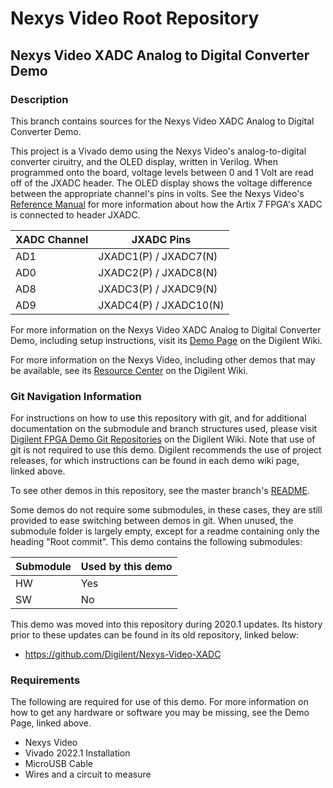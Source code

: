 # Nexys Video Root Repository

## Nexys Video XADC Analog to Digital Converter Demo

### Description

This branch contains sources for the Nexys Video XADC Analog to Digital Converter Demo.

This project is a Vivado demo using the Nexys Video's analog-to-digital converter ciruitry, and the OLED display, written in Verilog. When programmed onto the board, voltage levels between 0 and 1 Volt are read off of the JXADC header. The OLED display shows the voltage difference between the appropriate channel's pins in volts. See the Nexys Video's [Reference Manual](https://reference.digilentinc.com/reference/programmable-logic/nexys-video/reference-manual) for more information about how the Artix 7 FPGA's XADC is connected to header JXADC.

| XADC Channel | JXADC Pins              | 
| ------------ | ----------------------- | 
| AD1          | JXADC1(P) / JXADC7(N)   | 
| AD0          | JXADC2(P) / JXADC8(N)   | 
| AD8          | JXADC3(P) / JXADC9(N)   | 
| AD9          | JXADC4(P) / JXADC10(N)  | 

For more information on the Nexys Video XADC Analog to Digital Converter Demo, including setup instructions, visit its [Demo Page](https://reference.digilentinc.com/reference/programmable-logic/nexys-video/demos/xadc) on the Digilent Wiki.

For more information on the Nexys Video, including other demos that may be available, see its [Resource Center](https://reference.digilentinc.com/reference/programmable-logic/nexys-video/start) on the Digilent Wiki.

### Git Navigation Information

For instructions on how to use this repository with git, and for additional documentation on the submodule and branch structures used, please visit [Digilent FPGA Demo Git Repositories](https://reference.digilentinc.com/reference/programmable-logic/documents/git) on the Digilent Wiki. Note that use of git is not required to use this demo. Digilent recommends the use of project releases, for which instructions can be found in each demo wiki page, linked above.

To see other demos in this repository, see the master branch's [README](https://github.com/Digilent/Nexys-Video).

Some demos do not require some submodules, in these cases, they are still provided to ease switching between demos in git. When unused, the submodule folder is largely empty, except for a readme containing only the heading "Root commit". This demo contains the following submodules:

| Submodule | Used by this demo |
|-----------|-------------------|
| HW        | Yes         |
| SW        | No         |
	
This demo was moved into this repository during 2020.1 updates. Its history prior to these updates can be found in its old repository, linked below:
* https://github.com/Digilent/Nexys-Video-XADC

### Requirements

The following are required for use of this demo. For more information on how to get any hardware or software you may be missing, see the Demo Page, linked above.

* Nexys Video
* Vivado 2022.1 Installation
* MicroUSB Cable
* Wires and a circuit to measure